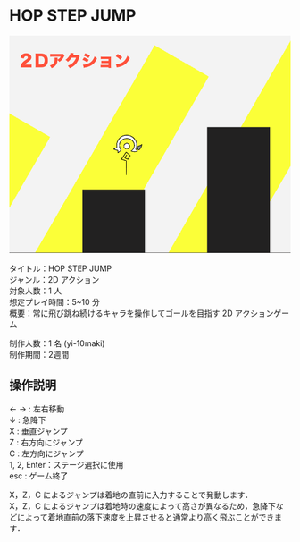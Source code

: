 # HOP STEP JUMP

![サムネイル](./サムネイル.png)

タイトル：HOP STEP JUMP  
ジャンル：2D アクション  
対象人数：1 人  
想定プレイ時間：5~10 分  
概要：常に飛び跳ね続けるキャラを操作してゴールを目指す 2D アクションゲーム  
  
制作人数：1 名 (yi-10maki)  
制作期間：2週間  
  

## 操作説明
← → : 左右移動  
↓ : 急降下  
X : 垂直ジャンプ  
Z : 右方向にジャンプ  
C : 左方向にジャンプ  
1, 2, Enter：ステージ選択に使用  
esc : ゲーム終了  
  
X，Z，C によるジャンプは着地の直前に入力することで発動します．  
X，Z，C によるジャンプは着地時の速度によって高さが異なるため，急降下などによって着地直前の落下速度を上昇させると通常より高く飛ぶことができます．
